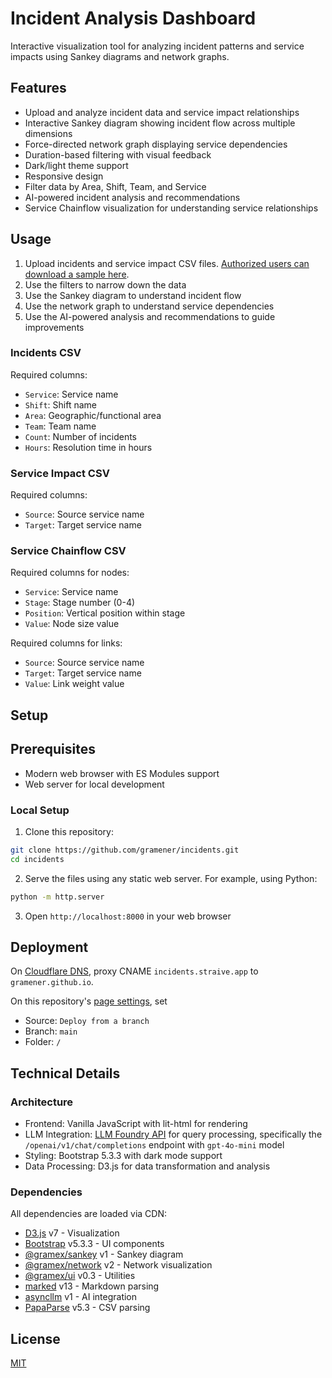 # Incident Analysis Dashboard

Interactive visualization tool for analyzing incident patterns and service impacts using Sankey diagrams and network graphs.

## Features

- Upload and analyze incident data and service impact relationships
- Interactive Sankey diagram showing incident flow across multiple dimensions
- Force-directed network graph displaying service dependencies
- Duration-based filtering with visual feedback
- Dark/light theme support
- Responsive design
- Filter data by Area, Shift, Team, and Service
- AI-powered incident analysis and recommendations
- Service Chainflow visualization for understanding service relationships

## Usage

1. Upload incidents and service impact CSV files. [Authorized users can download a sample here](https://drive.google.com/drive/folders/1qJXojKTsVfXAPVLApNV17tvY1Keexc0C).
2. Use the filters to narrow down the data
3. Use the Sankey diagram to understand incident flow
4. Use the network graph to understand service dependencies
5. Use the AI-powered analysis and recommendations to guide improvements

### Incidents CSV

Required columns:

- `Service`: Service name
- `Shift`: Shift name
- `Area`: Geographic/functional area
- `Team`: Team name
- `Count`: Number of incidents
- `Hours`: Resolution time in hours

### Service Impact CSV

Required columns:

- `Source`: Source service name
- `Target`: Target service name

### Service Chainflow CSV

Required columns for nodes:
- `Service`: Service name
- `Stage`: Stage number (0-4)
- `Position`: Vertical position within stage
- `Value`: Node size value

Required columns for links:
- `Source`: Source service name
- `Target`: Target service name
- `Value`: Link weight value

## Setup

## Prerequisites

- Modern web browser with ES Modules support
- Web server for local development

### Local Setup

1. Clone this repository:

```bash
git clone https://github.com/gramener/incidents.git
cd incidents
```

2. Serve the files using any static web server. For example, using Python:

```bash
python -m http.server
```

3. Open `http://localhost:8000` in your web browser

## Deployment

On [Cloudflare DNS](https://dash.cloudflare.com/2c483e1dd66869c9554c6949a2d17d96/straive.app/dns/records),
proxy CNAME `incidents.straive.app` to `gramener.github.io`.

On this repository's [page settings](https://github.com/gramener/incidents/settings/pages), set

- Source: `Deploy from a branch`
- Branch: `main`
- Folder: `/`

## Technical Details

### Architecture

- Frontend: Vanilla JavaScript with lit-html for rendering
- LLM Integration: [LLM Foundry API](https://llmfoundry.straive.com/code) for query processing, specifically the `/openai/v1/chat/completions` endpoint with `gpt-4o-mini` model
- Styling: Bootstrap 5.3.3 with dark mode support
- Data Processing: D3.js for data transformation and analysis

### Dependencies

All dependencies are loaded via CDN:

- [D3.js](https://www.npmjs.com/package/d3) v7 - Visualization
- [Bootstrap](https://www.npmjs.com/package/bootstrap) v5.3.3 - UI components
- [@gramex/sankey](https://www.npmjs.com/package/@gramex/sankey) v1 - Sankey diagram
- [@gramex/network](https://www.npmjs.com/package/@gramex/network) v2 - Network visualization
- [@gramex/ui](https://www.npmjs.com/package/@gramex/ui) v0.3 - Utilities
- [marked](https://www.npmjs.com/package/marked) v13 - Markdown parsing
- [asyncllm](https://www.npmjs.com/package/asyncllm) v1 - AI integration
- [PapaParse](https://www.papaparse.com/) v5.3 - CSV parsing

## License

[MIT](LICENSE)
